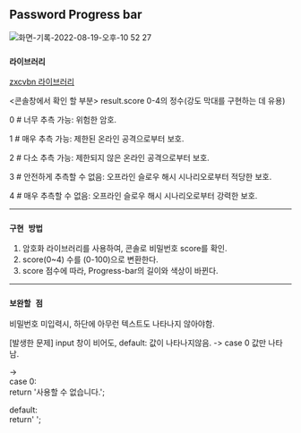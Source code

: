 
## Password Progress bar

![화면-기록-2022-08-19-오후-10 52 27](https://user-images.githubusercontent.com/56300369/185635018-e8c64bbb-b208-4cf9-ba12-ff1f5a36e926.gif)


### `라이브러리`

[zxcvbn 라이브러리](https://www.npmjs.com/package/zxcvbn)

<콘솔창에서 확인 할 부분>
result.score
  0-4의 정수(강도 막대를 구현하는 데 유용) 
 
  0 #  너무 추측 가능: 위험한 암호.
 
  1 #  매우 추측 가능: 제한된 온라인 공격으로부터 보호.
 
  2 #  다소 추측 가능: 제한되지 않은 온라인 공격으로부터 보호.
 
  3 #  안전하게 추측할 수 없음: 오프라인 슬로우 해시 시나리오로부터 적당한 보호. 
 
  4 #  매우 추측할 수 없음: 오프라인 슬로우 해시 시나리오로부터 강력한 보호.  

---------------------------------------

### `구현 방법`

1. 암호화 라이브러리를 사용하여, 콘솔로 비밀번호 score를 확인.
2. score(0~4) 수를 (0-100)으로 변환한다.
3. score 점수에 따라, Progress-bar의 길이와 색상이 바뀐다.

---------------------------------------

### `보완할 점`

비밀번호 미입력시, 하단에 아무런 텍스트도 나타나지 않아야함.

[발생한 문제]   input 창이 비어도, default: 값이 나타나지않음. -> case 0 값만 나타남.

->   
case 0:    
return '사용할 수 없습니다.';

default:   
return' ';

